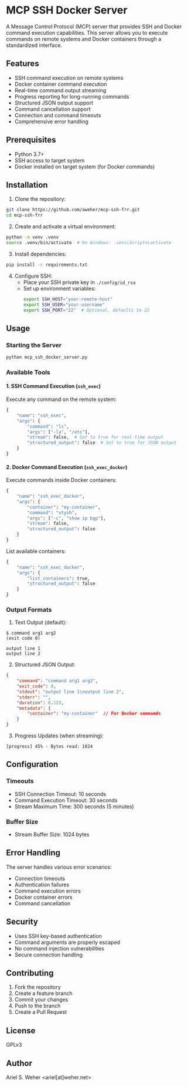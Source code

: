 # MCP SSH Docker Server

A Message Control Protocol (MCP) server that provides SSH and Docker command execution capabilities. This server allows you to execute commands on remote systems and Docker containers through a standardized interface.

## Features

- SSH command execution on remote systems
- Docker container command execution
- Real-time command output streaming
- Progress reporting for long-running commands
- Structured JSON output support
- Command cancellation support
- Connection and command timeouts
- Comprehensive error handling

## Prerequisites

- Python 3.7+
- SSH access to target system
- Docker installed on target system (for Docker commands)

## Installation

1. Clone the repository:
```bash
git clone https://github.com/aweher/mcp-ssh-frr.git
cd mcp-ssh-frr
```

2. Create and activate a virtual environment:
```bash
python -m venv .venv
source .venv/bin/activate  # On Windows: .venv\Scripts\activate
```

3. Install dependencies:
```bash
pip install -r requirements.txt
```

4. Configure SSH:
   - Place your SSH private key in `./config/id_rsa`
   - Set up environment variables:
     ```bash
     export SSH_HOST="your-remote-host"
     export SSH_USER="your-username"
     export SSH_PORT="22"  # Optional, defaults to 22
     ```

## Usage

### Starting the Server

```bash
python mcp_ssh_docker_server.py
```

### Available Tools

#### 1. SSH Command Execution (`ssh_exec`)

Execute any command on the remote system:

```python
{
    "name": "ssh_exec",
    "args": {
        "command": "ls",
        "args": ["-la", "/etc"],
        "stream": false,  # Set to true for real-time output
        "structured_output": false  # Set to true for JSON output
    }
}
```

#### 2. Docker Command Execution (`ssh_exec_docker`)

Execute commands inside Docker containers:

```python
{
    "name": "ssh_exec_docker",
    "args": {
        "container": "my-container",
        "command": "vtysh",
        "args": ["-c", "show ip bgp"],
        "stream": false,
        "structured_output": false
    }
}
```

List available containers:
```python
{
    "name": "ssh_exec_docker",
    "args": {
        "list_containers": true,
        "structured_output": false
    }
}
```

### Output Formats

1. Text Output (default):
```
$ command arg1 arg2
(exit code 0)

output line 1
output line 2
```

2. Structured JSON Output:
```json
{
    "command": "command arg1 arg2",
    "exit_code": 0,
    "stdout": "output line 1\noutput line 2",
    "stderr": "",
    "duration": 0.123,
    "metadata": {
        "container": "my-container"  // For Docker commands
    }
}
```

3. Progress Updates (when streaming):
```
[progress] 45% - Bytes read: 1024
```

## Configuration

### Timeouts

- SSH Connection Timeout: 10 seconds
- Command Execution Timeout: 30 seconds
- Stream Maximum Time: 300 seconds (5 minutes)

### Buffer Size

- Stream Buffer Size: 1024 bytes

## Error Handling

The server handles various error scenarios:
- Connection timeouts
- Authentication failures
- Command execution errors
- Docker container errors
- Command cancellation

## Security

- Uses SSH key-based authentication
- Command arguments are properly escaped
- No command injection vulnerabilities
- Secure connection handling

## Contributing

1. Fork the repository
2. Create a feature branch
3. Commit your changes
4. Push to the branch
5. Create a Pull Request

## License

GPLv3

## Author

Ariel S. Weher <ariel[at]weher.net>
